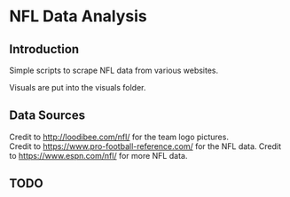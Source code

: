 # NFL Data Analysis

## Introduction

Simple scripts to scrape NFL data from various websites. 

Visuals are put into the visuals folder.

## Data Sources

Credit to http://loodibee.com/nfl/ for the team logo pictures.  
Credit to https://www.pro-football-reference.com/ for the NFL data.
Credit to https://www.espn.com/nfl/ for more NFL data.

## TODO
